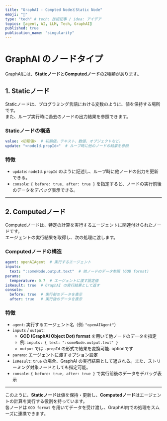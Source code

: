 ```yaml
---
title: "GraphAI - Compted NodeとStatic Node"
emoji: "🤖"
type: "tech" # tech: 技術記事 / idea: アイデア
topics: [agent, AI, LLM, Tech, GraphAI]
published: true
publication_name: "singularity"
---
```



# GraphAI のノードタイプ

GraphAIには、**Staticノード**と**Computedノード**の2種類があります。

## 1. Staticノード
Staticノードは、プログラミング言語における変数のように、値を保持する場所です。  
また、ループ実行時に過去のノードの出力結果を参照できます。

### Staticノードの構造

```yaml
value: <初期値>  # 初期値。テキスト、数値、オブジェクトなど。
update: "<nodeId.propId>"  # ループ時に他のノードの結果を参照  
```

### 特徴
- `update`: `nodeId.propId` のように記述し、ループ時に他ノードの出力を更新できる。
- `console`: `{ before: true, after: true }` を指定すると、ノードの実行前後のデータをデバッグ表示できる。

---

## 2. Computedノード
Computedノードは、特定の計算を実行するエージェントに関連付けられたノードです。  
エージェントの実行結果を取得し、次の処理に渡します。

### Computedノードの構造

```yaml
agent: openAIAgent  # 実行するエージェント  
inputs:  
  text: ":someNode.output.text"  # 他ノードのデータ参照 (GOD format)  
params:  
  temperature: 0.7  # エージェントに渡す設定値  
isResult: true  # GraphAI の実行結果として返す  
console:  
  before: true  # 実行前のデータを表示  
  after: true   # 実行後のデータを表示  
```

### 特徴
- `agent`: 実行するエージェント名（例: `"openAIAgent"`）
- `inputs` / `output`:  
  - **GOD (GraphAI Object Dot) format** を用いて他ノードのデータを指定  
  - 例: `inputs: { text: ":someNode.output.text" }`
  - `output` では `.propId` の形式で結果を変換可能. optionです
- `params`: エージェントに渡すオプション設定
- `isResult`: `true` の場合、GraphAI の実行結果として返される。また、ストリーミング対象ノードとしても指定可能。
- `console`: `{ before: true, after: true }` で実行前後のデータをデバッグ表示

---

このように、**Staticノード**は値を保持・更新し、**Computedノード**はエージェントの計算を実行する役割を持っています。  
各ノードは `GOD format` を用いてデータを受け渡し、GraphAI内での処理をスムーズに連携できます。
